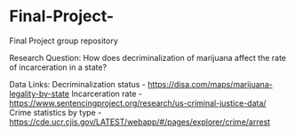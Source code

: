 # Final-Project-
Final Project group repository 

Research Question: How does decriminalization of marijuana affect the rate of incarceration in a state?

Data Links: 
  Decriminalization status - https://disa.com/maps/marijuana-legality-by-state
  Incarceration rate - https://www.sentencingproject.org/research/us-criminal-justice-data/
  Crime statistics by type - https://cde.ucr.cjis.gov/LATEST/webapp/#/pages/explorer/crime/arrest

